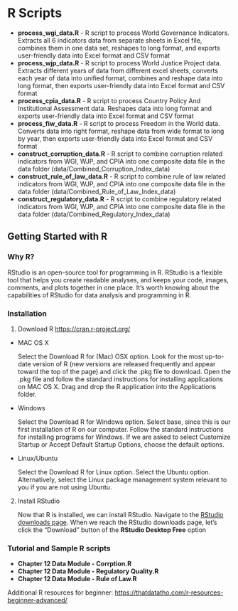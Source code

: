 # R Scripts
- **process_wgi_data.R** - R script to process World Governance Indicators. Extracts all 6 indicators data from separate sheets in Excel file, combines them in one data set, reshapes to long format, and exports user-friendly data into Excel format and CSV format
- **process_wjp_data.R** - R script to process World Justice Project data. Extracts different years of data from different excel sheets, converts each year of data into unified format, combines and reshape data into long format, then exports user-friendly data into Excel format and CSV format
- **process_cpia_data.R** - R script to process Country Policy And Institutional Assessment data. Reshapes data into long format and exports user-friendly data into Excel format and CSV format
- **process_fiw_data.R** - R script to process Freedom in the World data. Converts data into right format, reshape data from wide format to long by year, then exports user-friendly data into Excel format and CSV format
- **construct_corruption_data.R** - R script to combine corruption related indicators from WGI, WJP, and CPIA into one composite data file in the data folder (data/Combined_Corruption_Index_data)
- **construct_rule_of_law_data.R** - R script to combine rule of law related indicators from WGI, WJP, and CPIA into one composite data file in the data folder (data/Combined_Rule_of_Law_Index_data)
- **construct_regulatory_data.R** - R script to combine regulatory related indicators from WGI, WJP, and CPIA into one composite data file in the data folder (data/Combined_Regulatory_Index_data)

## Getting Started with R
### Why R?
RStudio is an open-source tool for programming in R. RStudio is a flexible tool that helps you create readable analyses, and keeps your code, images, comments, and plots together in one place. It’s worth knowing about the capabilities of RStudio for data analysis and programming in R.

### Installation
1. Download R https://cran.r-project.org/
- MAC OS X
  
    Select the Download R for (Mac) OSX option.
Look for the most up-to-date version of R (new versions are released frequently and appear toward the top of the page) and click the .pkg file to download.
Open the .pkg file and follow the standard instructions for installing applications on MAC OS X.
Drag and drop the R application into the Applications folder.

- Windows

    Select the Download R for Windows option.
Select base, since this is our first installation of R on our computer.
Follow the standard instructions for installing programs for Windows. If we are asked to select Customize Startup or Accept Default Startup Options, choose the default options.

- Linux/Ubuntu

    Select the Download R for Linux option.
Select the Ubuntu option.
Alternatively, select the Linux package management system relevant to you if you are not using Ubuntu.

2. Install RStudio 
   
   Now that R is installed, we can install RStudio. Navigate to the [RStudio downloads page](https://www.rstudio.com/products/rstudio/download/). When we reach the RStudio downloads page, let’s click the “Download” button of the **RStudio Desktop Free** option

### Tutorial and Sample R scripts
- **Chapter 12 Data Module - Corrption.R**
- **Chapter 12 Data Module - Regulatory Quality.R**
- **Chapter 12 Data Module - Rule of Law.R**

Additional R resources for beginner: https://thatdatatho.com/r-resources-beginner-advanced/
